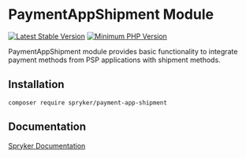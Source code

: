 # PaymentAppShipment Module
[![Latest Stable Version](https://poser.pugx.org/spryker/payment-app-shipment/v/stable.svg)](https://packagist.org/packages/spryker/payment-app-shipment)
[![Minimum PHP Version](https://img.shields.io/badge/php-%3E%3D%208.2-8892BF.svg)](https://php.net/)

PaymentAppShipment module provides basic functionality to integrate payment methods from PSP applications with shipment methods.

## Installation

```
composer require spryker/payment-app-shipment
```

## Documentation

[Spryker Documentation](https://docs.spryker.com)
